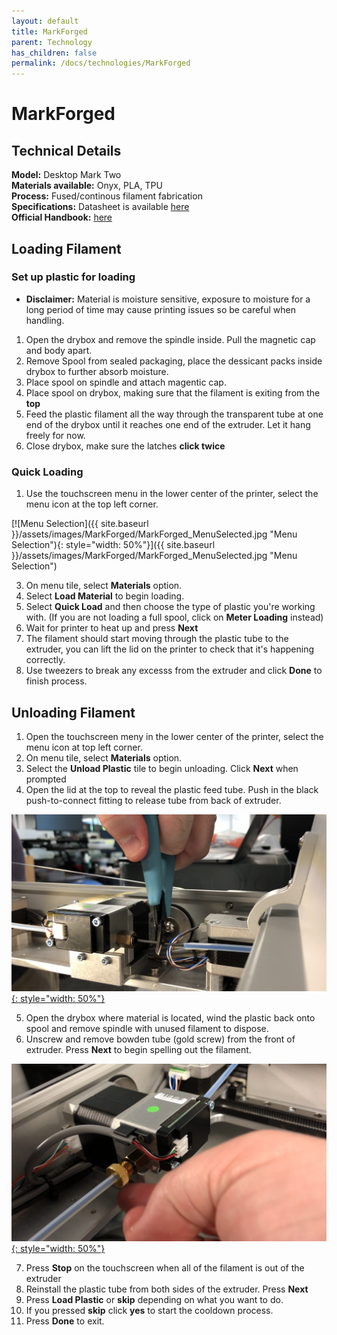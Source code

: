 ```yaml
---
layout: default
title: MarkForged
parent: Technology
has_children: false
permalink: /docs/technologies/MarkForged
---
```


# MarkForged

## Technical Details

**Model:** Desktop Mark Two  
**Materials available:** Onyx, PLA, TPU  
**Process:** Fused/continous filament fabrication  
**Specifications:** Datasheet is available [here](https://s3.amazonaws.com/mf.product.doc.images/Datasheets/F-PR-2027.pdf)  
**Official Handbook:** [here](https://s3.amazonaws.com/mf.product.doc.images/PDF_Manuals/Desktop_Printer_UserGuide.pdf)  



## Loading Filament  
### Set up plastic for loading 
- **Disclaimer:** Material is moisture sensitive, exposure to moisture for a long period of time may cause printing issues so be careful when handling.  
1. Open the drybox and remove the spindle inside. Pull the magnetic cap and body apart.  
2. Remove Spool from sealed packaging, place the dessicant packs inside drybox to further absorb moisture.  
3. Place spool on spindle and attach magentic cap.  
4. Place spool on drybox, making sure that the filament is exiting from the **top**
5. Feed the plastic filament all the way through the transparent tube at one end of the drybox until it reaches one end of the extruder. Let it hang freely for now.    
6. Close drybox, make sure the latches **click twice**  
### Quick Loading
1. Use the touchscreen menu in the lower center of the printer, select the menu icon at the top left corner.


[![Menu Selection]({{ site.baseurl }}/assets/images/MarkForged/MarkForged_MenuSelected.jpg "Menu Selection"){: style="width: 50%"}]({{ site.baseurl }}/assets/images/MarkForged/MarkForged_MenuSelected.jpg "Menu Selection")


3. On menu tile, select **Materials** option.  
4. Select **Load Material** to begin loading.
5. Select **Quick Load** and then choose the type of plastic you're working with. (If you are not loading a full spool, click on **Meter Loading** instead) 
6. Wait for printer to heat up and press **Next**
7. The filament should start moving through the plastic tube to the extruder, you can lift the lid on the printer to check that it's happening correctly.
8. Use tweezers to break any excesss from the extruder and click **Done** to finish process.

## Unloading Filament
1. Open the touchscreen meny in the lower center of the printer, select the menu icon at top left corner.
2. On menu tile, select **Materials** option.
3. Select the **Unload Plastic** tile to begin unloading. Click **Next** when prompted
4. Open the lid at the top to reveal the plastic feed tube. Push in the black push-to-connect fitting to release tube from back of extruder. 

[![Cutting Filament](/assets/images/MarkForged/MarkForged_CutFilament.png "Cutting Filament"){: style="width: 50%"}](/assets/images/MarkForged/MarkForged_CutFilament.png "Cutting Filament")
 

5. Open the drybox where material is located, wind the plastic back onto spool and remove spindle with unused filament to dispose.  
6. Unscrew and remove bowden tube (gold screw) from the front of extruder. Press **Next** to begin spelling out the filament.  

[![Unscrew Bowden Tube](/assets/images/MarkForged/MarkForged_UnscrewBowdenTube.png "Unscrew Bowden Tube"){: style="width: 50%"}](/assets/images/MarkForged/MarkForged_UnscrewBowdenTube.png "Unscrew Bowden Tube")


7. Press **Stop** on the touchscreen when all of the filament is out of the extruder  
8. Reinstall the plastic tube from both sides of the extruder. Press **Next**  
9. Press **Load Plastic** or **skip** depending on what you want to do.  
10. If you pressed **skip** click **yes** to start the cooldown process.
11. Press **Done** to exit.

